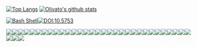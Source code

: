 [![Top Langs](https://github-readme-stats.vercel.app/api/top-langs/?username=olivatooo&langs_count=10&layout=compact)](https://github.com/olivatooo/github-readme-stats)
[![Olivato's github stats](https://github-readme-stats.vercel.app/api?username=olivatooo)](https://github.com/olivatooo/github-readme-stats)

[![Bash Shell](https://badges.frapsoft.com/bash/v1/bash.png?v=103)](https://github.com/ellerbrock/open-source-badges/)[![DOI:10.5753](https://zenodo.org/badge/DOI/10.5753/kdmile.2020.11952.svg)](https://doi.org/10.5753/kdmile.2020.11952 )

<img src="https://img.shields.io/badge/python%20-%2314354C.svg?&style=for-the-badge&logo=python&logoColor=white"/><img src="https://img.shields.io/badge/c%20-%2300599C.svg?&style=for-the-badge&logo=c&logoColor=white"/><img src="https://img.shields.io/badge/c++%20-%2300599C.svg?&style=for-the-badge&logo=c%2B%2B&ogoColor=white"/><img src="https://img.shields.io/badge/scala-%23DC322F.svg?&style=for-the-badge&logo=scala&logoColor=white"/><img src="https://img.shields.io/badge/lua-%232C2D72.svg?&style=for-the-badge&logo=lua&logoColor=white"/><img src="https://img.shields.io/badge/markdown-%23000000.svg?&style=for-the-badge&logo=markdown&logoColor=white"/><img src="https://img.shields.io/badge/shell_script%20-%23121011.svg?&style=for-the-badge&logo=gnu-bash&logoColor=white"/><img src="https://img.shields.io/badge/javascript%20-%23323330.svg?&style=for-the-badge&logo=javascript&logoColor=%23F7DF1E"/><img src="https://img.shields.io/badge/node.js%20-%2343853D.svg?&style=for-the-badge&logo=node.js&logoColor=white"/><img src="https://img.shields.io/badge/html5%20-%23E34F26.svg?&style=for-the-badge&logo=html5&logoColor=white"/><img src="https://img.shields.io/badge/css3%20-%231572B6.svg?&style=for-the-badge&logo=css3&logoColor=white"/><img src="https://img.shields.io/badge/adobe%20photoshop%20-%2331A8FF.svg?&style=for-the-badge&logo=adobe%20photoshop&logoColor=white"/><img src="https://img.shields.io/badge/git%20-%23F05033.svg?&style=for-the-badge&logo=git&logoColor=white"/><img src="https://img.shields.io/badge/gitlab%20-%23181717.svg?&style=for-the-badge&logo=gitlab&logoColor=white"/><img src="https://img.shields.io/badge/github%20-%23121011.svg?&style=for-the-badge&logo=github&logoColor=white"/><img src="https://img.shields.io/badge/bitbucket%20-%230047B3.svg?&style=for-the-badge&logo=bitbucket&logoColor=white"/><img src="https://img.shields.io/badge/<0livato>%20-%239146FF.svg?&style=for-the-badge&logo=Twitch&logoColor=white"/><img src="https://img.shields.io/badge/AWS%20-%23FF9900.svg?&style=for-the-badge&logo=amazon-aws&logoColor=white"/><img src="https://img.shields.io/badge/Google%20Cloud%20-%234285F4.svg?&style=for-the-badge&logo=google-cloud&logoColor=white"/><img src="https://img.shields.io/badge/Openstack-%23f01742.svg?&style=for-the-badge&logo=openstack&logoColor=white"/><img src="https://img.shields.io/badge/DigitalOcean-%230167ff.svg?&style=for-the-badge&logo=digitalOcean&logoColor=white"/><img src="https://img.shields.io/badge/nginx%20-%23009639.svg?&style=for-the-badge&logo=nginx&logoColor=white"/><img src="https://img.shields.io/badge/mysql-%2300f.svg?&style=for-the-badge&logo=mysql&logoColor=white"/><img src ="https://img.shields.io/badge/postgres-%23316192.svg?&style=for-the-badge&logo=postgresql&logoColor=white"/><img src ="https://img.shields.io/badge/MongoDB-%234ea94b.svg?&style=for-the-badge&logo=mongodb&logoColor=white"/><img src="https://img.shields.io/badge/CIRCLECI%20-%23161616.svg?&style=for-the-badge&logo=circleci&logoColor=white"/><img src="https://img.shields.io/badge/PyTorch%20-%23EE4C2C.svg?&style=for-the-badge&logo=PyTorch&logoColor=white" /><img src="https://img.shields.io/badge/pandas%20-%23150458.svg?&style=for-the-badge&logo=pandas&logoColor=white" /><img src="https://img.shields.io/badge/numpy%20-%23013243.svg?&style=for-the-badge&logo=numpy&logoColor=white" /><img src="https://img.shields.io/badge/unreal%20engine%20-%23313131.svg?&style=for-the-badge&logo=unreal%20engine&logoColor=white"/><img src="https://img.shields.io/badge/steam%20-%23000000.svg?&style=for-the-badge&logo=steam&logoColor=white"/><img src="https://img.shields.io/badge/docker%20-%230db7ed.svg?&style=for-the-badge&logo=docker&logoColor=white"/><img src="https://img.shields.io/badge/Jupyter%20-%23F37626.svg?&style=for-the-badge&logo=Jupyter&logoColor=white" /><img src="https://img.shields.io/badge/-Arduino-00979D?style=for-the-badge&logo=Arduino&logoColor=white"/>

